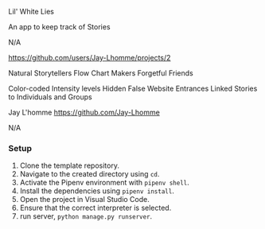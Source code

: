 <!-- Name -->
Lil' White Lies

<!-- Description -->
An app to keep track of Stories

<!-- Deployed Site -->
N/A

<!-- Project Board -->
https://github.com/users/Jay-Lhomme/projects/2

<!-- Users -->
Natural Storytellers
Flow Chart Makers
Forgetful Friends

<!-- Features -->
Color-coded Intensity levels
Hidden False Website Entrances
Linked Stories to Individuals and Groups

<!-- Contributors -->
Jay L'homme
https://github.com/Jay-Lhomme

<!-- Loom Video-->
N/A

### Setup

1. Clone the template repository.
2. Navigate to the created directory using `cd`.
3. Activate the Pipenv environment with `pipenv shell`.
4. Install the dependencies using `pipenv install`.
5. Open the project in Visual Studio Code.
6. Ensure that the correct interpreter is selected.
7. run server, `python manage.py runserver`.
